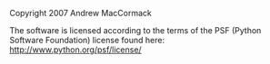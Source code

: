Copyright 2007 Andrew MacCormack

The software is licensed according to the terms of the PSF (Python Software Foundation) license found here: http://www.python.org/psf/license/